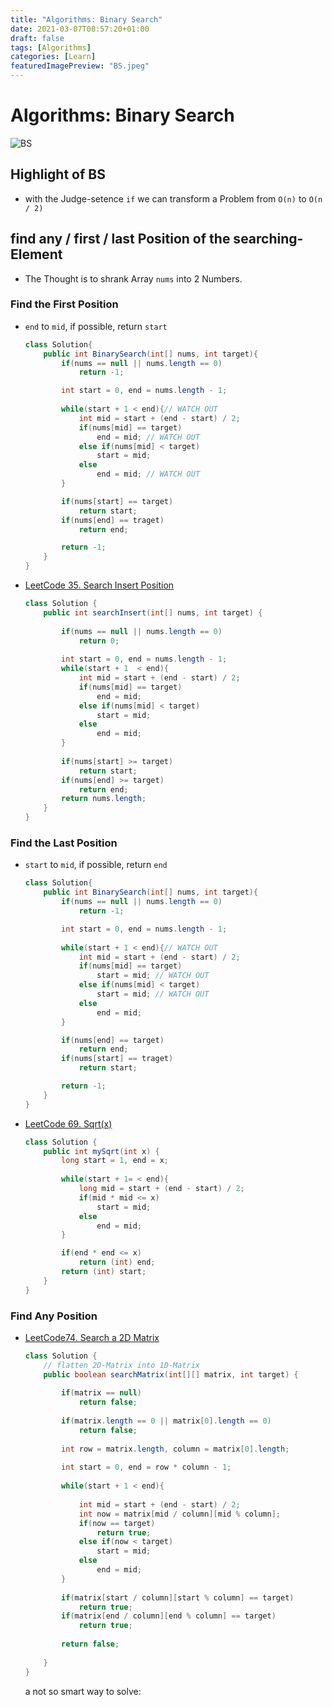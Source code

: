 ```yaml
---
title: "Algorithms: Binary Search"
date: 2021-03-07T08:57:20+01:00
draft: false
tags: [Algorithms]
categories: [Learn]
featuredImagePreview: "BS.jpeg"
---
```


# Algorithms: Binary Search

![BS](/BS.jpeg)

## Highlight of BS

- with the Judge-setence `if` we can transform a Problem from `O(n)` to `O(n / 2)`

## find any / first / last Position of the searching-Element

- The Thought is to shrank Array `nums` into 2 Numbers.

### Find the First Position

- `end` to `mid`, if possible, return `start`

    ```java
    class Solution{
        public int BinarySearch(int[] nums, int target){    
            if(nums == null || nums.length == 0)
                return -1;

            int start = 0, end = nums.length - 1;
            
            while(start + 1 < end){// WATCH OUT
                int mid = start + (end - start) / 2;
                if(nums[mid] == target)
                    end = mid; // WATCH OUT
                else if(nums[mid] < target)
                    start = mid;
                else
                    end = mid; // WATCH OUT
            }

            if(nums[start] == target)
                return start;
            if(nums[end] == traget)
                return end;

            return -1;
        }
    }
    ```

- [LeetCode 35. Search Insert Position](https://leetcode.com/problems/search-insert-position/submissions/)

    ```java
    class Solution {
        public int searchInsert(int[] nums, int target) {
            
            if(nums == null || nums.length == 0)
                return 0;
            
            int start = 0, end = nums.length - 1;
            while(start + 1  < end){
                int mid = start + (end - start) / 2;
                if(nums[mid] == target)
                    end = mid;
                else if(nums[mid] < target)
                    start = mid;
                else
                    end = mid;
            }
            
            if(nums[start] >= target)
                return start;
            if(nums[end] >= target)
                return end;
            return nums.length;
        }
    }
    ```

### Find the Last Position

- `start` to `mid`, if possible, return `end`

    ```java
    class Solution{
        public int BinarySearch(int[] nums, int target){    
            if(nums == null || nums.length == 0)
                return -1;

            int start = 0, end = nums.length - 1;
            
            while(start + 1 < end){// WATCH OUT
                int mid = start + (end - start) / 2;
                if(nums[mid] == target)
                    start = mid; // WATCH OUT
                else if(nums[mid] < target)
                    start = mid; // WATCH OUT
                else
                    end = mid;
            }

            if(nums[end] == target)
                return end;
            if(nums[start] == traget)
                return start;

            return -1;
        }
    }
    ```

- [LeetCode 69. Sqrt(x)](https://leetcode.com/problems/sqrtx/)

    ```java
    class Solution {
        public int mySqrt(int x) {
            long start = 1, end = x;
            
            while(start + 1= < end){
                long mid = start + (end - start) / 2;
                if(mid * mid <= x)
                    start = mid;
                else
                    end = mid;
            }

            if(end * end <= x)
                return (int) end;
            return (int) start;
        }
    }
    ```

### Find Any Position

- [LeetCode74. Search a 2D Matrix](https://leetcode.com/problems/search-a-2d-matrix/)

    ```java
    class Solution {
        // flatten 2D-Matrix into 1D-Matrix
        public boolean searchMatrix(int[][] matrix, int target) {
            
            if(matrix == null)
                return false;
            
            if(matrix.length == 0 || matrix[0].length == 0)
                return false;
            
            int row = matrix.length, column = matrix[0].length;
            
            int start = 0, end = row * column - 1;
            
            while(start + 1 < end){
                
                int mid = start + (end - start) / 2;
                int now = matrix[mid / column][mid % column];
                if(now == target)
                    return true;
                else if(now < target)
                    start = mid;
                else
                    end = mid;
            }
            
            if(matrix[start / column][start % column] == target)
                return true;
            if(matrix[end / column][end % column] == target)
                return true;
            
            return false;
            
        }
    }
    ```

    a not so smart way to solve:

    ```java

    ```

